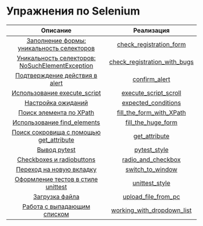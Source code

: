 # Упражнения по Selenium

|                                         Описание                                         |                                Реализация                                 |
|:----------------------------------------------------------------------------------------:|:-------------------------------------------------------------------------:|
|      [Заполнение формы: уникальность селекторов](tasks/check_registration_form.md)       |      [check_registration_form](solutions/check_registration_form.py)      |
| [Уникальность селекторов: NoSuchElementException](tasks/check_registration_with_bugs.md) | [check_registration_with_bugs](solutions/check_registration_with_bugs.py) |
|                 [Подтверждение действия в alert](tasks/confirm_alert.md)                 |                [confirm_alert](solutions/confirm_alert.py)                |
|              [Использование execute_script](tasks/execute_script_scroll.md)              |        [execute_script_scroll](solutions/execute_script_scroll.py)        |
|                    [Настройка ожиданий](tasks/expected_conditions.md)                    |          [expected_conditions](solutions/expected_conditions.py)          |
|               [Поиск элемента по XPath](tasks/fill_the_form_with_XPath.md)               |     [fill_the_form_with_XPath](solutions/fill_the_form_with_XPath.py)     |
|                [Использование find_elements](tasks/fill_the_huge_form.md)                |           [fill_the_huge_form](solutions/fill_the_huge_form.py)           |
|            [Поиск сокровища с помощью get_attribute](tasks/get_attribute.md)             |                [get_attribute](solutions/get_attribute.py)                |
|                          [Вывод pytest](tasks/pytest_style.md)                           |                 [pytest_style](solutions/pytest_style.py)                 |
|                 [Сheckboxes и radiobuttons](tasks/radio_and_checkbox.md)                 |           [radio_and_checkbox](solutions/radio_and_checkbox.py)           |
|                  [Переход на новую вкладку](tasks/switch_to_window.md)                   |             [switch_to_window](solutions/switch_to_window.py)             |
|              [Оформление тестов в стиле unittest](tasks/unittest_style.md)               |               [unittest_style](solutions/unittest_style.py)               |
|                      [Загрузка файла](tasks/upload_file_from_pc.md)                      | [upload_file_from_pc](solutions/upload_file_from_pc/upload_file_from_pc.py) |
|            [Работа с выпадающим списком](tasks/working_with_dropdown_list.md)            |   [working_with_dropdown_list](solutions/working_with_dropdown_list.py)   |
